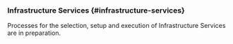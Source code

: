 ### Infrastructure Services {#infrastructure-services}

Processes for the selection, setup and execution of Infrastructure Services are in preparation.